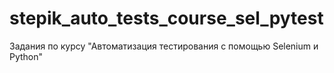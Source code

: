# stepik_auto_tests_course_sel_pytest
Задания по курсу "Автоматизация тестирования с помощью Selenium и Python"
